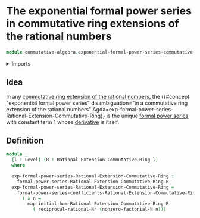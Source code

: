 # The exponential formal power series in commutative ring extensions of the rational numbers

```agda
module commutative-algebra.exponential-formal-power-series-commutative-ring-extensions-rational-numbers where
```

<details><summary>Imports</summary>

```agda
open import commutative-algebra.commutative-ring-extensions-rational-numbers
open import commutative-algebra.formal-power-series-commutative-ring-extensions-rational-numbers

open import foundation.dependent-pair-types
open import foundation.universe-levels
open import elementary-number-theory.natural-numbers
open import elementary-number-theory.factorials
open import elementary-number-theory.unit-fractions-rational-numbers
```

</details>

## Idea

In any
[commutative ring extension of the rational numbers](commutative-algebra.commutative-ring-extensions-rational-numbers.md),
the
{{#concept "exponential formal power series" disambiguation="in a commutative ring extension of the rational numbers" Agda=exp-formal-power-series-Rational-Extension-Commutative-Ring}}
is the unique
[formal power series](commutative-algebra.formal-power-series-commutative-ring-extensions-rational-numbers.md)
with constant term 1 whose
[derivative](commutative-algebra.derivatives-formal-power-series-commutative-rings.md)
is itself.

## Definition

```agda
module _
  {l : Level} (R : Rational-Extension-Commutative-Ring l)
  where

  exp-formal-power-series-Rational-Extension-Commutative-Ring :
    formal-power-series-Rational-Extension-Commutative-Ring R
  exp-formal-power-series-Rational-Extension-Commutative-Ring =
    formal-power-series-coefficients-Rational-Extension-Commutative-Ring R
      ( λ n →
        map-initial-hom-Rational-Extension-Commutative-Ring R
          ( reciprocal-rational-ℕ⁺ (nonzero-factorial-ℕ n)))
```
